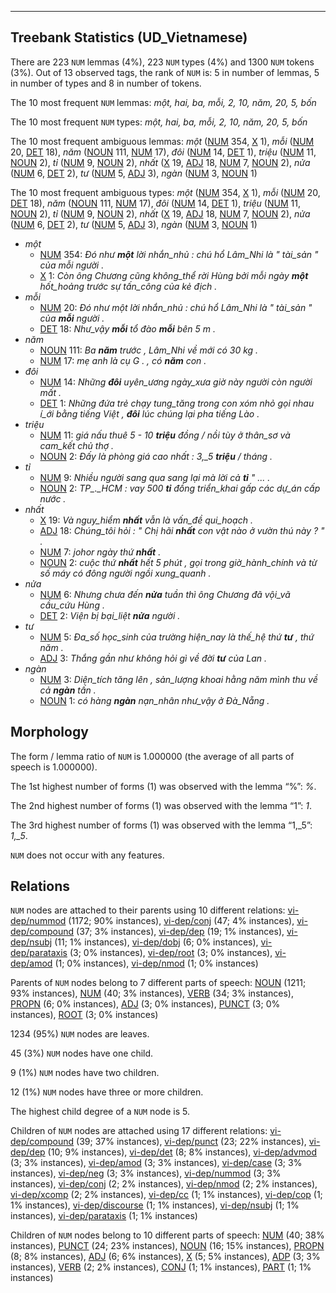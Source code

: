 

--------------------------------------------------------------------------------

## Treebank Statistics (UD_Vietnamese)

There are 223 `NUM` lemmas (4%), 223 `NUM` types (4%) and 1300 `NUM` tokens (3%).
Out of 13 observed tags, the rank of `NUM` is: 5 in number of lemmas, 5 in number of types and 8 in number of tokens.

The 10 most frequent `NUM` lemmas: <em>một, hai, ba, mỗi, 2, 10, năm, 20, 5, bốn</em>

The 10 most frequent `NUM` types:  <em>một, hai, ba, mỗi, 2, 10, năm, 20, 5, bốn</em>

The 10 most frequent ambiguous lemmas: <em>một</em> ([NUM]() 354, [X]() 1), <em>mỗi</em> ([NUM]() 20, [DET]() 18), <em>năm</em> ([NOUN]() 111, [NUM]() 17), <em>đôi</em> ([NUM]() 14, [DET]() 1), <em>triệu</em> ([NUM]() 11, [NOUN]() 2), <em>tỉ</em> ([NUM]() 9, [NOUN]() 2), <em>nhất</em> ([X]() 19, [ADJ]() 18, [NUM]() 7, [NOUN]() 2), <em>nửa</em> ([NUM]() 6, [DET]() 2), <em>tư</em> ([NUM]() 5, [ADJ]() 3), <em>ngàn</em> ([NUM]() 3, [NOUN]() 1)

The 10 most frequent ambiguous types:  <em>một</em> ([NUM]() 354, [X]() 1), <em>mỗi</em> ([NUM]() 20, [DET]() 18), <em>năm</em> ([NOUN]() 111, [NUM]() 17), <em>đôi</em> ([NUM]() 14, [DET]() 1), <em>triệu</em> ([NUM]() 11, [NOUN]() 2), <em>tỉ</em> ([NUM]() 9, [NOUN]() 2), <em>nhất</em> ([X]() 19, [ADJ]() 18, [NUM]() 7, [NOUN]() 2), <em>nửa</em> ([NUM]() 6, [DET]() 2), <em>tư</em> ([NUM]() 5, [ADJ]() 3), <em>ngàn</em> ([NUM]() 3, [NOUN]() 1)


* <em>một</em>
  * [NUM]() 354: <em>Đó như <b>một</b> lời nhắn_nhủ : chú hổ Lâm_Nhi là " tài_sản " của mỗi người .</em>
  * [X]() 1: <em>Còn ông Chương cũng không_thể rời Hùng bởi mỗi ngày <b>một</b> hốt_hoảng trước sự tấn_công của kẻ địch .</em>
* <em>mỗi</em>
  * [NUM]() 20: <em>Đó như một lời nhắn_nhủ : chú hổ Lâm_Nhi là " tài_sản " của <b>mỗi</b> người .</em>
  * [DET]() 18: <em>Như_vậy <b>mỗi</b> tổ đào <b>mỗi</b> bên 5 m .</em>
* <em>năm</em>
  * [NOUN]() 111: <em>Ba <b>năm</b> trước , Lâm_Nhi về mới có 30 kg .</em>
  * [NUM]() 17: <em>mẹ anh là cụ G . , có <b>năm</b> con .</em>
* <em>đôi</em>
  * [NUM]() 14: <em>Những <b>đôi</b> uyên_ương ngày_xưa giờ này người còn người mất .</em>
  * [DET]() 1: <em>Những đứa trẻ chạy tung_tăng trong con xóm nhỏ gọi nhau í_ới bằng tiếng Việt , <b>đôi</b> lúc chúng lại pha tiếng Lào .</em>
* <em>triệu</em>
  * [NUM]() 11: <em>giá nấu thuê 5 - 10 <b>triệu</b> đồng / nồi tùy ở thân_sơ và cam_kết chủ thợ .</em>
  * [NOUN]() 2: <em>Đấy là phòng giá cao nhất : 3,_5 <b>triệu</b> / tháng .</em>
* <em>tỉ</em>
  * [NUM]() 9: <em>Nhiều người sang qua sang lại mà lời cả <b>tỉ</b> " ... .</em>
  * [NOUN]() 2: <em>TP_._HCM : vay 500 <b>tỉ</b> đồng triển_khai gấp các dự_án cấp nước .</em>
* <em>nhất</em>
  * [X]() 19: <em>Và nguy_hiểm <b>nhất</b> vẫn là vấn_đề qui_hoạch .</em>
  * [ADJ]() 18: <em>Chúng_tôi hỏi : " Chị hãi <b>nhất</b> con vật nào ở vườn thú này ? " .</em>
  * [NUM]() 7: <em>johor ngày thứ <b>nhất</b> .</em>
  * [NOUN]() 2: <em>cuộc thứ <b>nhất</b> hết 5 phút , gọi trong giờ_hành_chính và từ số máy có đông người ngồi xung_quanh .</em>
* <em>nửa</em>
  * [NUM]() 6: <em>Nhưng chưa đến <b>nửa</b> tuần thì ông Chương đã vội_vã cầu_cứu Hùng .</em>
  * [DET]() 2: <em>Viện bị bại_liệt <b>nửa</b> người .</em>
* <em>tư</em>
  * [NUM]() 5: <em>Đa_số học_sinh của trường hiện_nay là thế_hệ thứ <b>tư</b> , thứ năm .</em>
  * [ADJ]() 3: <em>Thắng gần như không hỏi gì về đời <b>tư</b> của Lan .</em>
* <em>ngàn</em>
  * [NUM]() 3: <em>Diện_tích tăng lên , sản_lượng khoai hằng năm mình thu về cả <b>ngàn</b> tấn .</em>
  * [NOUN]() 1: <em>có hàng <b>ngàn</b> nạn_nhân như_vậy ở Đà_Nẵng .</em>

## Morphology

The form / lemma ratio of `NUM` is 1.000000 (the average of all parts of speech is 1.000000).

The 1st highest number of forms (1) was observed with the lemma “%”: <em>%</em>.

The 2nd highest number of forms (1) was observed with the lemma “1”: <em>1</em>.

The 3rd highest number of forms (1) was observed with the lemma “1,_5”: <em>1,_5</em>.

`NUM` does not occur with any features.


## Relations

`NUM` nodes are attached to their parents using 10 different relations: [vi-dep/nummod]() (1172; 90% instances), [vi-dep/conj]() (47; 4% instances), [vi-dep/compound]() (37; 3% instances), [vi-dep/dep]() (19; 1% instances), [vi-dep/nsubj]() (11; 1% instances), [vi-dep/dobj]() (6; 0% instances), [vi-dep/parataxis]() (3; 0% instances), [vi-dep/root]() (3; 0% instances), [vi-dep/amod]() (1; 0% instances), [vi-dep/nmod]() (1; 0% instances)

Parents of `NUM` nodes belong to 7 different parts of speech: [NOUN]() (1211; 93% instances), [NUM]() (40; 3% instances), [VERB]() (34; 3% instances), [PROPN]() (6; 0% instances), [ADJ]() (3; 0% instances), [PUNCT]() (3; 0% instances), [ROOT]() (3; 0% instances)

1234 (95%) `NUM` nodes are leaves.

45 (3%) `NUM` nodes have one child.

9 (1%) `NUM` nodes have two children.

12 (1%) `NUM` nodes have three or more children.

The highest child degree of a `NUM` node is 5.

Children of `NUM` nodes are attached using 17 different relations: [vi-dep/compound]() (39; 37% instances), [vi-dep/punct]() (23; 22% instances), [vi-dep/dep]() (10; 9% instances), [vi-dep/det]() (8; 8% instances), [vi-dep/advmod]() (3; 3% instances), [vi-dep/amod]() (3; 3% instances), [vi-dep/case]() (3; 3% instances), [vi-dep/neg]() (3; 3% instances), [vi-dep/nummod]() (3; 3% instances), [vi-dep/conj]() (2; 2% instances), [vi-dep/nmod]() (2; 2% instances), [vi-dep/xcomp]() (2; 2% instances), [vi-dep/cc]() (1; 1% instances), [vi-dep/cop]() (1; 1% instances), [vi-dep/discourse]() (1; 1% instances), [vi-dep/nsubj]() (1; 1% instances), [vi-dep/parataxis]() (1; 1% instances)

Children of `NUM` nodes belong to 10 different parts of speech: [NUM]() (40; 38% instances), [PUNCT]() (24; 23% instances), [NOUN]() (16; 15% instances), [PROPN]() (8; 8% instances), [ADJ]() (6; 6% instances), [X]() (5; 5% instances), [ADP]() (3; 3% instances), [VERB]() (2; 2% instances), [CONJ]() (1; 1% instances), [PART]() (1; 1% instances)

